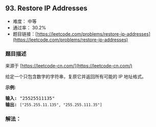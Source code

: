 ## 93. Restore IP Addresses

- 难度： 中等
- 通过率： 30.2%
- 题目链接：[https://leetcode.com/problems/restore-ip-addresses](https://leetcode.com/problems/restore-ip-addresses)


### 题目描述

来源于 [https://leetcode-cn.com/](https://leetcode-cn.com/)

<p>给定一个只包含数字的字符串，复原它并返回所有可能的 IP 地址格式。</p>

<p><strong>示例:</strong></p>

<pre><strong>输入:</strong> &quot;25525511135&quot;
<strong>输出:</strong> <code>[&quot;255.255.11.135&quot;, &quot;255.255.111.35&quot;]</code></pre>


### 解法：